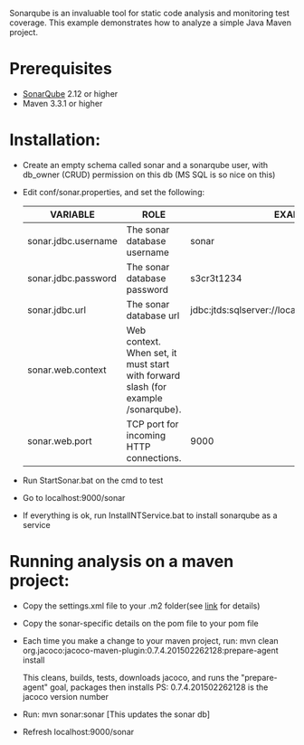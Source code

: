 Sonarqube is an invaluable tool for static code analysis and monitoring test coverage. 
This example demonstrates how to analyze a simple Java Maven project.

Prerequisites
=============
* [SonarQube](http://www.sonarsource.org/downloads/) 2.12 or higher
* Maven 3.3.1 or higher

Installation:
=============
* Create an empty schema called sonar and a sonarqube user, with db_owner (CRUD) permission on this db (MS SQL is so nice on this)

* Edit conf/sonar.properties, and set the following:

    VARIABLE                 | ROLE                                                     | EXAMPLE VALUES 
    -------------------------|----------------------------------------------------------|----------------
    sonar.jdbc.username      |The sonar database username                               |sonar
    sonar.jdbc.password      |The sonar database password                               |s3cr3t1234
    sonar.jdbc.url           |The sonar database url                                    |jdbc:jtds:sqlserver://localhost/sonar;SelectMethod=Cursor
    sonar.web.context        |Web context. When set, it must start with forward slash (for example /sonarqube).|
    sonar.web.port           |TCP port for incoming HTTP connections.                   |9000

* Run StartSonar.bat on the cmd to test

* Go to localhost:9000/sonar

* If everything is ok, run InstallNTService.bat to install sonarqube as a service


Running analysis on a maven project:
====================================
* Copy the settings.xml file to your .m2 folder(see [link](http://docs.sonarqube.org/display/SONAR/Installing+and+Configuring+Maven) for details)

* Copy the sonar-specific details on the pom file to your pom file

* Each time you make a change to your maven project, run:
	mvn clean org.jacoco:jacoco-maven-plugin:0.7.4.201502262128:prepare-agent install
		
	This cleans, builds, tests, downloads jacoco, and runs the "prepare-agent" goal, packages then installs
	PS: 0.7.4.201502262128 is the jacoco version number
	
* Run: mvn sonar:sonar [This updates the sonar db]

* Refresh localhost:9000/sonar
